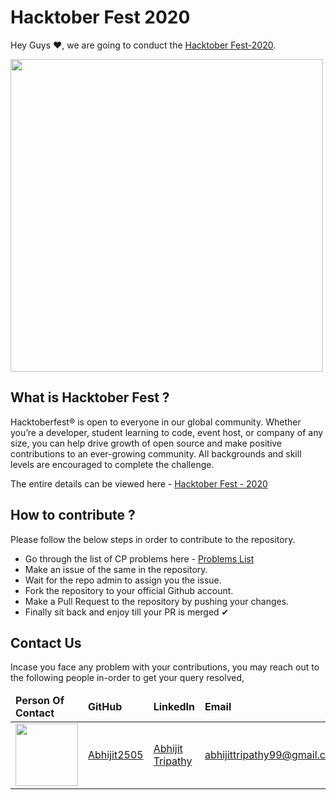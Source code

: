 # Hacktober Fest 2020

Hey Guys ❤, we are going to conduct the [Hacktober Fest-2020](https://hacktoberfest.digitalocean.com/). 

<img src="https://github.com/Developer-Student-Clubs-GGV/Competitive-Programming-Club-Projects/blob/master/Assets/hacktober%20Dockship%20%F0%9F%92%AF.png" height="500">


## What is Hacktober Fest ?
Hacktoberfest® is open to everyone in our global community. Whether you’re a developer, student learning to code, event host, or company of any size, you can help drive growth of open source and make positive contributions to an ever-growing community. All backgrounds and skill levels are encouraged to complete the challenge.

The entire details can be viewed here - [Hacktober Fest - 2020](https://hacktoberfest.digitalocean.com/)

## How to contribute ?

Please follow the below steps in order to contribute to the repository.

* Go through the list of CP problems here - [Problems List](https://github.com/Developer-Student-Clubs-GGV/Competitive-Programming-Club-Projects/tree/master/Hacktober%20Fest%202020/Problems)
* Make an issue of the same in the repository.
* Wait for the repo admin to assign you the issue.
* Fork the repository to your official Github account.
* Make a Pull Request to the repository by pushing your changes.
* Finally sit back and enjoy till your PR is merged ✔

## Contact Us
Incase you face any problem with your contributions, you may reach out to the following people in-order to get your query resolved,

<table>
    <thead>
      <td>
        <b>Person Of Contact</b>
      </td>
      <td>
        <b>GitHub</b>
      </td>
      <td>
        <b>LinkedIn</b>
      </td>
      <td>
        <b>Email</b>
      </td>
      <td>
        <b>Position</b>
      </td>
    </thead>
    <tr>
    <td>
      <img src ="https://media-exp1.licdn.com/dms/image/C4D03AQFqEJSK9u-HNQ/profile-displayphoto-shrink_400_400/0?e=1606953600&v=beta&t=toBo0MrbtV7vQekhxr-NO27-HvXrUu0FCcR5WcWuZww" height="100""
    </td>
    <td>
     <a href="https://github.com/Abhijit2505">Abhijit2505</a>
    </td>
      <td>
        <a href="https://www.linkedin.com/in/abhijit-tripathy-415912187/">Abhijit Tripathy</a>
    </td>
    <td>
       <a href="mailto:abhijittripathy99@gmail.com">abhijittripathy99@gmail.com</a>
    </td>
        <td>
      Project Manager & Head Of Operations
    </td>
  </tr>
  </table>
